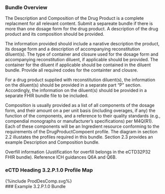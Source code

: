 ### Bundle Overview

The Description and Composition of the Drug Product is a complete replacment for all relevant content.  Submit a separeate bundle if there is more than one dosage form for the drug product. A description of the drug product and its composition should be provided. 

The information provided should include a narative description the product, its dosage form and a description of accompanying reconstitution diluent(s).  The type of container and closure used for the dosage form and accompanying reconstitution diluent, if applicable should be provided.  The container for the diluent if applicable should be contained in the diluent bundle. Provide all required codes for the containter and clousre.

For a drug product supplied with reconstitution diluent(s), the information on the diluent(s) should be provided in a separate part “P” section. Accordingly, the information on the diluent(s) should be provided in a separate FHIR bundle file to be included.  

Composition is usually provided as a list of all components of the dosage form, and their amount on a per unit basis (including overages, if any) the function of the components, and a reference to their quality standards (e.g., compendial monographs or manufacturer’s specifications) per M4Q(R1).  Each of these components will be an Ingredient resource conforming to the requirements of the DrugProductCompoent profile. The diagram in section 2.2 illustates the profiles required in this bundle. Section 2.3 provides an example Description and Composition bundle.

Overfill information (Justification for overfill belongs in the  eCTD32P32 FHIR bundle).
Reference ICH guidances Q6A and Q6B.

### eCTD Heading 3.2.P.1.0 Profile Map
<div>{%include ProdDesComp.svg%}</div>
### Example 3.2.P.1.0 Bundle

